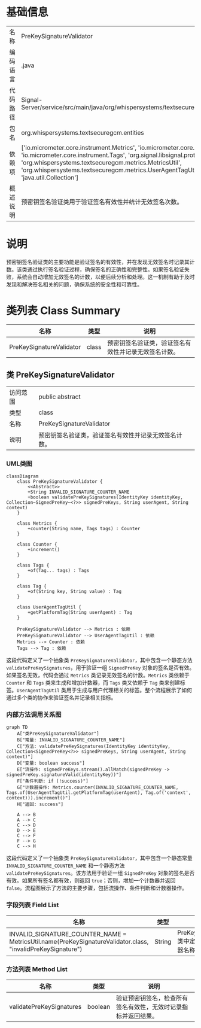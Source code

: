 # 基础信息

|      |      |
|------|------|
| 名称 | PreKeySignatureValidator |
| 编码语言 | .java |
| 代码路径 | Signal-Server/service/src/main/java/org/whispersystems/textsecuregcm/entities/PreKeySignatureValidator.java |
| 包名 | org.whispersystems.textsecuregcm.entities |
| 依赖项 | ['io.micrometer.core.instrument.Metrics', 'io.micrometer.core.instrument.Tag', 'io.micrometer.core.instrument.Tags', 'org.signal.libsignal.protocol.IdentityKey', 'org.whispersystems.textsecuregcm.metrics.MetricsUtil', 'org.whispersystems.textsecuregcm.metrics.UserAgentTagUtil', 'javax.annotation.Nullable', 'java.util.Collection'] |
| 概述说明 | 预密钥签名验证类用于验证签名有效性并统计无效签名次数。 |

# 说明

预密钥签名验证类的主要功能是验证签名的有效性，并在发现无效签名时记录其计数。该类通过执行签名验证过程，确保签名的正确性和完整性。如果签名验证失败，系统会自动增加无效签名的计数，以便后续分析和处理。这一机制有助于及时发现和解决签名相关的问题，确保系统的安全性和可靠性。

# 类列表 Class Summary

| 名称   | 类型  | 说明 |
|-------|------|-------------|
| PreKeySignatureValidator | class | 预密钥签名验证类，验证签名有效性并记录无效签名计数。 |



## 类 PreKeySignatureValidator

|      |      |
|------|------|
| 访问范围 | public abstract |
| 类型 | class |
| 名称 | PreKeySignatureValidator |
| 说明 | 预密钥签名验证类，验证签名有效性并记录无效签名计数。 |


### UML类图

```mermaid
classDiagram
    class PreKeySignatureValidator {
        <<Abstract>>
        +String INVALID_SIGNATURE_COUNTER_NAME
        +boolean validatePreKeySignatures(IdentityKey identityKey, Collection~SignedPreKey~<?>> signedPreKeys, String userAgent, String context)
    }

    class Metrics {
        +counter(String name, Tags tags) : Counter
    }

    class Counter {
        +increment()
    }

    class Tags {
        +of(Tag... tags) : Tags
    }

    class Tag {
        +of(String key, String value) : Tag
    }

    class UserAgentTagUtil {
        +getPlatformTag(String userAgent) : Tag
    }

    PreKeySignatureValidator --> Metrics : 依赖
    PreKeySignatureValidator --> UserAgentTagUtil : 依赖
    Metrics --> Counter : 依赖
    Tags --> Tag : 依赖
```

这段代码定义了一个抽象类 `PreKeySignatureValidator`，其中包含一个静态方法 `validatePreKeySignatures`，用于验证一组 `SignedPreKey` 对象的签名是否有效。如果签名无效，代码会通过 `Metrics` 类记录无效签名的计数。`Metrics` 类依赖于 `Counter` 和 `Tags` 类来生成和增加计数器，而 `Tags` 类又依赖于 `Tag` 类来创建标签。`UserAgentTagUtil` 类用于生成与用户代理相关的标签。整个流程展示了如何通过多个类的协作来验证签名并记录相关指标。


### 内部方法调用关系图

```mermaid
graph TD
    A["类PreKeySignatureValidator"]
    B["常量: INVALID_SIGNATURE_COUNTER_NAME"]
    C["方法: validatePreKeySignatures(IdentityKey identityKey, Collection<SignedPreKey<?>> signedPreKeys, String userAgent, String context)"]
    D["变量: boolean success"]
    E["流操作: signedPreKeys.stream().allMatch(signedPreKey -> signedPreKey.signatureValid(identityKey))"]
    F["条件判断: if (!success)"]
    G["计数器操作: Metrics.counter(INVALID_SIGNATURE_COUNTER_NAME, Tags.of(UserAgentTagUtil.getPlatformTag(userAgent), Tag.of('context', context))).increment()"]
    H["返回: success"]

    A --> B
    A --> C
    C --> D
    D --> E
    C --> F
    F --> G
    C --> H
```

这段代码定义了一个抽象类 `PreKeySignatureValidator`，其中包含一个静态常量 `INVALID_SIGNATURE_COUNTER_NAME` 和一个静态方法 `validatePreKeySignatures`。该方法用于验证一组 `SignedPreKey` 对象的签名是否有效。如果所有签名都有效，则返回 `true`；否则，增加一个计数器并返回 `false`。流程图展示了方法的主要步骤，包括流操作、条件判断和计数器操作。

### 字段列表 Field List

| 名称  | 类型  | 说明 |
|-------|-------|------|
| INVALID_SIGNATURE_COUNTER_NAME =      MetricsUtil.name(PreKeySignatureValidator.class, "invalidPreKeySignature") | String | PreKeySignatureValidator类中定义无效签名的计数器名称。 |

### 方法列表 Method List

| 名称  | 类型  | 说明 |
|-------|-------|------|
| validatePreKeySignatures | boolean | 验证预密钥签名，检查所有签名有效性，无效时记录指标并返回结果。 |




